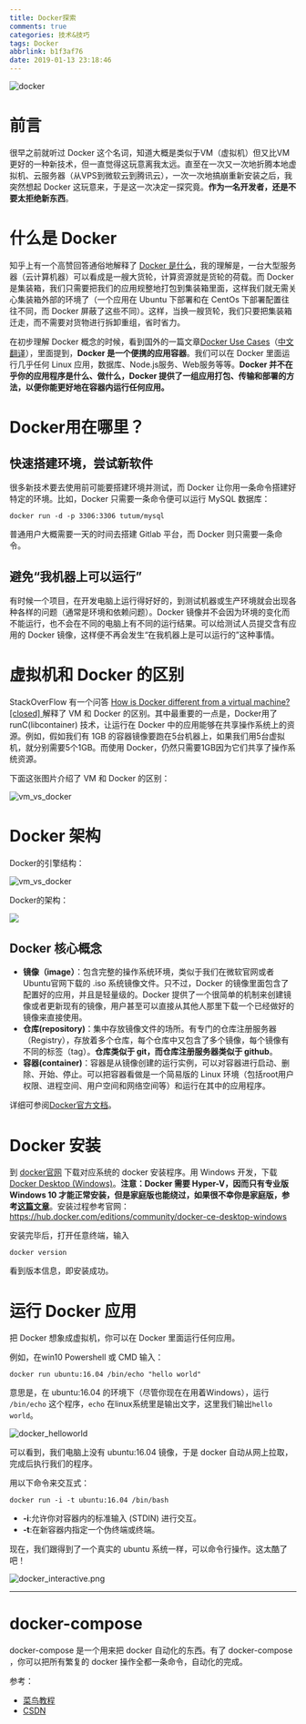 ```yaml
---
title: Docker探索
comments: true
categories: 技术&技巧
tags: Docker
abbrlink: b1f3af76
date: 2019-01-13 23:18:46
---
```


![docker](../../../../images/docker.jpg)

# 前言

很早之前就听过 Docker 这个名词，知道大概是类似于VM（虚拟机）但又比VM更好的一种新技术，但一直觉得这玩意离我太远。直至在一次又一次地折腾本地虚拟机、云服务器（从VPS到微软云到腾讯云），一次一次地搞崩重新安装之后，我突然想起 Docker 这玩意来，于是这一次决定一探究竟。**作为一名开发者，还是不要太拒绝新东西**。

<!-- more -->

# 什么是 Docker

知乎上有一个高赞回答通俗地解释了 [Docker 是什么](https://www.zhihu.com/question/28300645/answer/67707287)，我的理解是，一台大型服务器（云计算机器）可以看成是一艘大货轮，计算资源就是货轮的荷载。而 Docker 是集装箱，我们只需要把我们的应用规整地打包到集装箱里面，这样我们就无需关心集装箱外部的环境了（一个应用在 Ubuntu 下部署和在 CentOs 下部署配置往往不同，而 Docker 屏蔽了这些不同）。这样，当换一艘货轮，我们只要把集装箱迁走，而不需要对货物进行拆卸重组，省时省力。

在初步理解 Docker 概念的时候，看到国外的一篇文章[Docker Use Cases](https://rominirani.com/docker-use-cases-ca12afba75b0)（[中文翻译](https://blog.csdn.net/qq_37788081/article/details/79044119)），里面提到，**Docker 是一个便携的应用容器**。我们可以在 Docker 里面运行几乎任何 Linux 应用，数据库、Node.js服务、Web服务等等。**Docker 并不在乎你的应用程序是什么、做什么，Docker 提供了一组应用打包、传输和部署的方法，以便你能更好地在容器内运行任何应用。**

# Docker用在哪里？

## 快速搭建环境，尝试新软件

很多新技术要去使用前可能要搭建环境并测试，而 Docker 让你用一条命令搭建好特定的环境。比如，Docker 只需要一条命令便可以运行 MySQL 数据库：

```
docker run -d -p 3306:3306 tutum/mysql
```

普通用户大概需要一天的时间去搭建 Gitlab 平台，而 Docker 则只需要一条命令。

## 避免“我机器上可以运行”

有时候一个项目，在开发电脑上运行得好好的，到测试机器或生产环境就会出现各种各样的问题（通常是环境和依赖问题）。Docker 镜像并不会因为环境的变化而不能运行，也不会在不同的电脑上有不同的运行结果。可以给测试人员提交含有应用的 Docker 镜像，这样便不再会发生“在我机器上是可以运行的”这种事情。


# 虚拟机和 Docker 的区别

StackOverFlow 有一个问答 [How is Docker different from a virtual machine? [closed]
](https://stackoverflow.com/questions/16047306/how-is-docker-different-from-a-virtual-machine) 解释了 VM 和 Docker 的区别。其中最重要的一点是，Docker用了 runC(libcontainer) 技术，让运行在 Docker 中的应用能够在共享操作系统上的资源。例如，假如我们有 1GB 的容器镜像要跑在5台机器上，如果我们用5台虚拟机，就分别需要5个1GB。而使用 Docker，仍然只需要1GB因为它们共享了操作系统资源。

下面这张图片介绍了 VM 和 Docker 的区别：

![vm_vs_docker](../../../../images/vm_vs_docker.png)

# Docker 架构

Docker的引擎结构：

![vm_vs_docker](../../../../images/engine-components-flow.png)

Docker的架构：

![](../../../../images/architecture.jpg)

## Docker 核心概念

- **镜像（image）**：包含完整的操作系统环境，类似于我们在微软官网或者Ubuntu官网下载的 .iso 系统镜像文件。只不过，Docker 的镜像里面包含了配置好的应用，并且是轻量级的。Docker 提供了一个很简单的机制来创建镜像或者更新现有的镜像，用户甚至可以直接从其他人那里下载一个已经做好的镜像来直接使用。
- **仓库(repository)**：集中存放镜像文件的场所。有专门的仓库注册服务器（Registry），存放着多个仓库，每个仓库中又包含了多个镜像，每个镜像有不同的标签（tag）。**仓库类似于 git，而仓库注册服务器类似于 github**。
- **容器(container)**：容器是从镜像创建的运行实例，可以对容器进行启动、删除、开始、停止。可以把容器看做是一个简易版的 Linux 环境（包括root用户权限、进程空间、用户空间和网络空间等）和运行在其中的应用程序。

详细可参阅[Docker官方文档](https://docs.docker.com/get-started/)。

# Docker 安装

到 [docker官网](https://www.docker.com/) 下载对应系统的 docker 安装程序。用 Windows 开发，下载[
Docker Desktop (Windows)](https://hub.docker.com/editions/community/docker-ce-desktop-windows)。**注意：Docker 需要 Hyper-V，因而只有专业版 Windows 10 才能正常安装，但是家庭版也能绕过，如果很不幸你是家庭版，参考[这篇文章](https://www.jianshu.com/p/1329954aa329)**。安装过程参考官网：https://hub.docker.com/editions/community/docker-ce-desktop-windows

安装完毕后，打开任意终端，输入

```
docker version
```

看到版本信息，即安装成功。

# 运行 Docker 应用

把 Docker 想象成虚拟机，你可以在 Docker 里面运行任何应用。

例如，在win10 Powershell 或 CMD 输入：

```
docker run ubuntu:16.04 /bin/echo "hello world"
```

意思是，在 ubuntu:16.04 的环境下（尽管你现在在用着Windows），运行 `/bin/echo` 这个程序，`echo` 在linux系统里是输出文字，这里我们输出`hello world`。

![docker_helloworld](../../../../images/docker_helloworld.png)

可以看到，我们电脑上没有 ubuntu:16.04 镜像，于是 docker 自动从网上拉取，完成后执行我们的程序。

用以下命令来交互式：

```
docker run -i -t ubuntu:16.04 /bin/bash
```

- **-i**:允许你对容器内的标准输入 (STDIN) 进行交互。
- **-t**:在新容器内指定一个伪终端或终端。

现在，我们跟得到了一个真实的 ubuntu 系统一样，可以命令行操作。这太酷了吧！

![docker_interactive.png](../../../../images/docker_interactive.png)

---

# docker-compose

docker-compose 是一个用来把 docker 自动化的东西。有了 docker-compose ，你可以把所有繁复的 docker 操作全都一条命令，自动化的完成。

参考：

- [菜鸟教程](http://www.runoob.com/docker/docker-tutorial.html)
- [CSDN](https://blog.csdn.net/itguangit/article/details/80222387)
